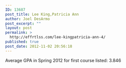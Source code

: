 ```yaml
---
ID: 13687
post_title: Lee King,Patricia Ann
author: Joel DesArmo
post_excerpt: ""
layout: post
permalink: >
  http://effrtlss.com/lee-kingpatricia-ann-4/
published: true
post_date: 2012-11-02 20:56:18
---
```

<p>Average GPA in Spring 2012 for first course listed: 3.846</p>